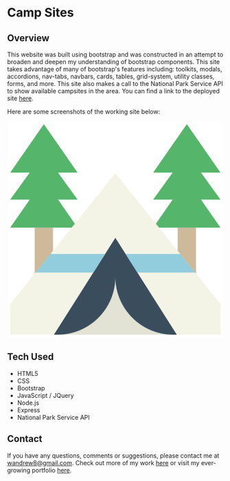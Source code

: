 # Camp Sites

## Overview
This website was built using bootstrap and was constructed in an attempt to broaden and deepen my understanding of bootstrap components. This site takes advantage of many of bootstrap's features including: toolkits, modals, accordions, nav-tabs, navbars, cards, tables, grid-system, utility classes, forms, and more. This site also makes a call to the National Park Service API to show available campsites in the area. You can find a link to the deployed site [here](https://secret-atoll-00242.herokuapp.com/).

Here are some screenshots of the working site below: 

![image](./public/images/tent.png)

## Tech Used 
* HTML5
* CSS
* Bootstrap
* JavaScript / JQuery
* Node.js
* Express
* National Park Service API

## Contact

If you have any questions, comments or suggestions, please contact me at wandrew8@gmail.com. Check out more of my work [here](https://github.com/wandrew8) or visit my ever-growing portfolio [here](http://www.andrewjohnweiss.com).